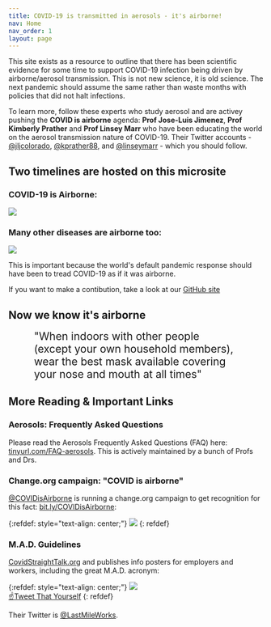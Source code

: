 ```yaml
---
title: COVID-19 is transmitted in aerosols - it's airborne!
nav: Home
nav_order: 1
layout: page
---
```


This site exists as a resource to outline that there has been scientific evidence for some time to support COVID-19 infection being driven by airborne/aerosol transmission. This is not new science, it is old science. The next pandemic should assume the same rather than waste months with policies that did not halt infections. 

To learn more, follow these experts who study aerosol and are activey pushing the **COVID is airborne** agenda: **Prof Jose-Luis Jimenez**, **Prof Kimberly Prather** and **Prof Linsey Marr** who have been educating the world on the aerosol transmission nature of COVID-19. Their Twitter accounts - [@jljcolorado](https://twitter.com/jljcolorado), [@kprather88](https://twitter.com/kprather88), and [@linseymarr](https://twitter.com/linseymarr) - which you should follow.

## Two timelines are hosted on this microsite

### COVID-19 is Airborne:

[![](https://user-images.githubusercontent.com/82182/102419911-ba999a00-3ff8-11eb-9f10-eb39d02c7794.png)](/covid19-timeline)

### Many other diseases are airborne too:

[![](https://user-images.githubusercontent.com/82182/102420197-78248d00-3ff9-11eb-8b63-20bb4cc08b2d.png)](/historical-timeline)

This is important because the world's default pandemic response should have been to tread COVID-19
as if it was airborne.

If you want to make a contibution, take a look at our [GitHub site](https://github.com/its-airborne/timelines-site)

## Now we know it's airborne

<span style="font-size: 150%; margin-left: 10%;">"When indoors with other people<br/></span>
<span style="font-size: 150%; margin-left: 10%;">(except your own household members),<br/></span> 
<span style="font-size: 150%; margin-left: 10%;">wear the best mask available covering<br/></span> 
<span style="font-size: 150%; margin-left: 10%;">your nose and mouth at all times"<br/></span>

## More Reading & Important Links

### Aerosols: Frequently Asked Questions

Please read the Aerosols Frequently Asked Questions (FAQ) here: [tinyurl.com/FAQ-aerosols](https://tinyurl.com/FAQ-aerosols). This is actively maintained by a bunch of Profs and Drs.

### Change.org campaign: "COVID is airborne"

[@COVIDisAirborne](https://twitter.com/covidisairborne) is running a change.org campaign to get recognition for this fact: [bit.ly/COVIDisAirborne](https://bit.ly/COVIDisAirborne):

{:refdef: style="text-align: center;"}
![](https://user-images.githubusercontent.com/82182/102479775-3de9d880-4057-11eb-84ca-ba2b024c2127.png)
{: refdef}

### M.A.D. Guidelines

[CovidStraightTalk.org](https://covidstraighttalk.org/) and publishes info posters for employers and workers, including the great M.A.D. acronym:

{:refdef: style="text-align: center;"}
![](https://user-images.githubusercontent.com/82182/102404351-82d22880-3fdf-11eb-9b1a-c5a105e89101.png) 
<br><a href="https://twitter.com/intent/tweet?text=%23COVIDisAirborne%20%23masks4All%20%23bewareOfSharedAir%20%23ventilation.%20Masks!%20Air!%20Distance!%20https://pic.twitter.com/noIWVuuogr&name=small" target="_blank">☝️Tweet That Yourself</a>
{: refdef}

Their Twitter is [@LastMileWorks](https://twitter.com/lastmileworks).